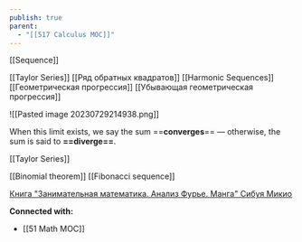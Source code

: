 ```yaml
---
publish: true
parent:
  - "[[517 Сalculus MOC]]"
---
```

[[Sequence]]

[[Taylor Series]]
[[Ряд обратных квадратов]]
[[Harmonic Sequences]]
[[Геометрическая прогрессия]]
	[[Убывающая геометрическая прогрессия]]

![[Pasted image 20230729214938.png]]

When this limit exists, we say the sum ==**converges**== — otherwise, the sum is said to **==diverge==**.

[[Taylor Series]]



[[Binomial theorem]]
[[Fibonacci sequence]]





[Книга "Занимательная математика. Анализ Фурье. Манга" Сибуя Микио](https://www.ozon.ru/product/zanimatelnaya-matematika-analiz-fure-manga-27711601/)


**Connected with:**
- [[51 Math MOC]]

